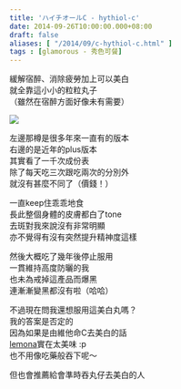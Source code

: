```yaml
---
title: 'ハイチオールC - hythiol-c'
date: 2014-09-26T10:00:00.000+08:00
draft: false
aliases: [ "/2014/09/c-hythiol-c.html" ]
tags : [glamorous - 秀色可餐]
---
```


緩解宿醉、消除疲勞加上可以美白  
就全靠這小小的粒粒丸子  
（雖然在宿醉方面好像未有需要）  

![](/images/hythiolc.jpg)

左邊那樽是很多年來一直有的版本  
右邊的是近年的plus版本  
其實看了一千次成份表  
除了每天吃三次跟吃兩次的分別外  
就沒有甚麼不同了（價錢！）  
  
一直keep住乖乖地食  
長此整個身體的皮膚都白了tone  
去斑對我來說沒有非常明顯  
亦不覺得有沒有突然提升精神度這樣  
  
然後大概吃了幾年後停止服用  
一貫維持高度防曬的我  
也未為戒掉這產品而爆黑  
連漸漸變黑都沒有啦（哈哈）  
  
不過現在問我還想服用這美白丸嗎？  
我的答案是否定的  
因為如果是由維他命C去美白的話  
[lemona](https://hidie.net/clemona/l)實在太美味 :p  
也不用像吃藥般吞下呢～  
  
但也會推薦給會準時吞丸仔去美白的人
